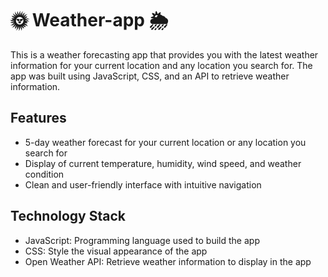 # 🌞 Weather-app 🌦️
This is a weather forecasting app that provides you with the latest weather information for your current location and any location you search for. The app was built using JavaScript, CSS, and an API to retrieve weather information.

## Features
- 5-day weather forecast for your current location or any location you search for
- Display of current temperature, humidity, wind speed, and weather condition
- Clean and user-friendly interface with intuitive navigation

## Technology Stack
- JavaScript: Programming language used to build the app
- CSS: Style the visual appearance of the app
- Open Weather API: Retrieve weather information to display in the app
